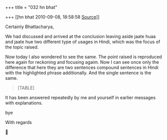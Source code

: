 +++
title = "032 hn bhat"

+++
[[hn bhat	2010-09-08, 18:58:58 [Source](https://groups.google.com/g/bvparishat/c/doVnFJCjbHg)]]



Certainly Bhattacharya,

  

We had discussed and arrived at the conclusion leaving aside jaate huaa and jaate hue two different type of usages in Hindi, which was the focus of the topic raised.

  

Now today I also wondered to see the same. The point raised is reproduced here again for reckoning and focusing agaim. Now I can see once only the difference that here they are two sentences compound sentences in Hindi with the highlighted phrase additionally. And the single sentence is the same.

  

> [TABLE]

It has been answered repeatedly by me and yourself in earlier messages with explanations.

  

bye

  

With regards





